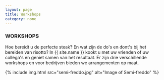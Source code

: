 ```yaml
---
layout: page
title: Workshops
category: none
---
```


### WORKSHOPS

Hoe bereidt u de perfecte steak? En wat zijn de do's en dont's bij het bereiden
van risotto? In {{ site.name }} kookt u met uw vrienden of uw collega's en geniet
samen van het resultaat. Er zijn drie verschillende workshops en voor bedrijven bieden we arrangementen op maat.

{% include img.html src="semi-freddo.jpg" alt="Image of Semi-freddo" %}

